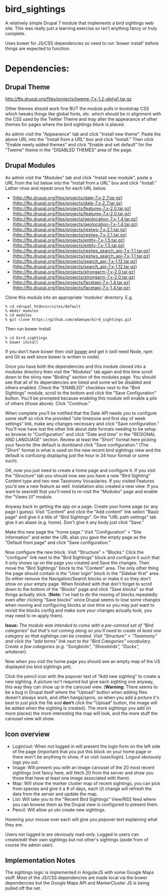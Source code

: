 # bird_sightings

A relatively simple Drupal 7 module that implements a bird sightings web site.
This was really just a learning exercise so isn't anything fancy or truly
complete.

Uses bower for JS/CSS dependencies so need to run 'bower install' before
things are expected to function.

# Dependencies:
## Drupal Theme
http://ftp.drupal.org/files/projects/tweme-7.x-1.2-alpha1.tar.gz

Other themes should work fine BUT the module pulls in bootstrap CSS which tweaks things like
global fonts, etc. which should be in alignment with the CSS used by the Twitter Theme and
may alter the appearance of other themes for pages where the bird sightings block is placed.

As admin visit the "Appearance" tab and click "Install new theme".  Paste the above URL into the
"Install from a URL" box and click "Install."  Then click "Enable newly added themes" and click
"Enable and set default" for the "Tweme" theme in the "DISABLED THEMES" area of the page.

## Drupal Modules
As admin visit the "Modules" tab and click "Install new module", paste a URL from the list below into
the "Install from a URL" box and click "Install."  Lather rinse and repeat once for each URL below.

- [http://ftp.drupal.org/files/projects/date-7.x-2.7.tar.gz](http://ftp.drupal.org/files/projects/date-7.x-2.7.tar.gz)
- [http://ftp.drupal.org/files/projects/features-7.x-2.0.tar.gz](http://ftp.drupal.org/files/projects/features-7.x-2.0.tar.gz)
- [http://ftp.drupal.org/files/projects/geolocation-7.x-1.4.tar.gz](http://ftp.drupal.org/files/projects/geolocation-7.x-1.4.tar.gz)
- [http://ftp.drupal.org/files/projects/restws-7.x-2.1.tar.gz](http://ftp.drupal.org/files/projects/restws-7.x-2.1.tar.gz)
- [http://ftp.drupal.org/files/projects/entity-7.x-1.5.tar.gz](http://ftp.drupal.org/files/projects/entity-7.x-1.5.tar.gz)
- [http://ftp.drupal.org/files/projects/restws_search_api-7.x-1.1.tar.gz](http://ftp.drupal.org/files/projects/restws_search_api-7.x-1.1.tar.gz)
- [http://ftp.drupal.org/files/projects/search_api-7.x-1.12.tar.gz](http://ftp.drupal.org/files/projects/search_api-7.x-1.12.tar.gz)
- [http://ftp.drupal.org/files/projects/strongarm-7.x-2.0.tar.gz](http://ftp.drupal.org/files/projects/strongarm-7.x-2.0.tar.gz)
- [http://ftp.drupal.org/files/projects/facetapi-7.x-1.4.tar.gz](http://ftp.drupal.org/files/projects/facetapi-7.x-1.4.tar.gz)

Clone this module into an appropriate 'modules' directory.
E.g.

```
% cd <drupal htdocs>/sites/default
% mkdir modules
% cd modules
% git clone https://github.com/adamspe/bird_sightings.git
```

Then run bower install

```
% cd bird_sightings
% bower install
```

If you don't have bower then visit [bower](http://bower.io/) and get it (will need Node, npm and Git as well since
bower is written in node).

Once you have both the dependencies and this module cloned into a modules directory then visit the
"Modules" tab again and this time scroll down to the shiny new "Birding" section of the modules page.
You should see that all of its dependencies are listed and some wil be disabled and others enabled. 
Check the "ENABLED" checkbox next to the "Bird Sightings" module, scroll to the bottom and
click the "Save Configuration" button.  You'll be prompted because enabling this module will enable
a pile of others (those above).  Click "Continue."

When complete you'll be notified that the Date API needs you to configure some stuff so click the
provided "site timezone and first day of week settings" link, make any changes necessary and click
"Save configuration."  You'll now have lost the other link about date formats needing to be setup so
browse to "Configuration" and click "Date and time" in the "REGIONAL AND LANGUAGE" section.
Review at least the "Short" format here picking your favorite (the default is dumb)and click 
"Save configuration."  (The "Short" format is what is used on the new recent bird sightings
view and the default is confusing displaying just the hour in 24 hour format or some such).

OK, now you just need to create a home page and configure it.  If you visit the "Structure" tab you should
now see you have a new "Bird Sighting" Content type and two new Taxonomy Vocaularies.  If you visited Features
you'd see a new feature as well.  Installation also created a new view.  If you want to see/edit that you'll
need to re-visit the "Modules" page and enable the "Views UI" module.

Anyway back to getting the app on a page.  Create your home page (or any page I guess).
Visit "Content" and click the "Add content" link select "Basic page" and give it a title of 
"Bird Sightings".  On the "URL path settings" tab give it an aliase (e.g. home).
Don't give it any body just click "Save."

Make this new page the "home page."  Visit "Configuration" > "Site information" and enter the URL alias
you gave the empty page as the "Default front page" and click "Save configuration."

Now configure the new block.  Visit "Structure" > "Blocks."  Click the "configure" link next to the "Bird Sightings"
block and configure it such that it only shows up on the page you created and Save the changes.  Then move the
"Bird Sightings" block to the "Content" area.  The only other thing the page should contain is the "User login"
block in the "Sidebar first" area.  So either remove the Navigation/Search blocks or make it so they don't show
on your empty page.  When finished with that don't forget to scroll down to the bottom of the "Blocks" page and
click "Save blocks" so that things actually stick. (**Note:** I've had to do the moving of blocks repeatedly even after
clicking "Save blocks" since Drupal seems to lose some changes when moving and configuring blocks at one time
so you may just want to revisit the blocks config and make sure your changes actually took, you may need to re-apply them).

**Issue:** _The module was intended to come with a pre-canned set of "Bird categories" but that's not coming along so you'll
need to create at least one category so that sightings can be created.  Visit "Structure" > "Taxonomy" and click the
"add terms" link next to the "Bird Categories" vocabulary.  Create a few categories (e.g. "Songbirds", "Shorebirds", "Ducks",
whatever)._

Now when you visit the home page you should see an empty map of the US displayed (no bird sightings yet).

Click the pencil icon with the popover text of "Add new sighting" to create a new sighting.  A picture isn't required
but give each sighting one anyway, this way they can show up in the carousel view.  (**Warning:** There seems to be a bug
in Drupal itself where the "Upload" button when adding files doesn't always work, and often hangs/spins, so when you add a picture it's best
to just pick the file and **don't** click the "Upload" button, the image will be added when the sighting is created).  The more
sightings you add (in more places) the more interesting the map will look, and the more stuff the carousel view will show.

## Icon overview
- Login/out: When not logged in will present the login form on the left side of the page (important that you put this block
on your home page or there won't be anything to show, if so visit /user/login).  Logout obviously logs you out.
- Image: Will present you with an image carousel of the 20 most recent sightings (not fancy here, will fetch 20 from the server
and show you those that have at least one image associated with them).
- Map: Will show the marker cluster map of recent sightings, you can pick from species and give it a # of days, each UI change
will refresh the data from the server and update the map.
- List: Will take you to the "Recent Bird Sightings" View/RSS feed where you can browse them as the Drupal view is configured to
present them.
- Pencil: Will allow yo uto create new sightings.

Hovering your mouse over each will give you popover text explaining what they are.

Users not logged in are obviously read-only.  Logged in users can create/edit their own sightings but not other's sightings
(aside from of course the admin user).

## Implementation Notes
The sightings logic is implemented in AngularJS with some Google Maps stuff.  Most of the JS/CSS dependencies are made
local via the bower dependencies but the Google Maps API and MarkerCluster JS is being pulled off the net.


